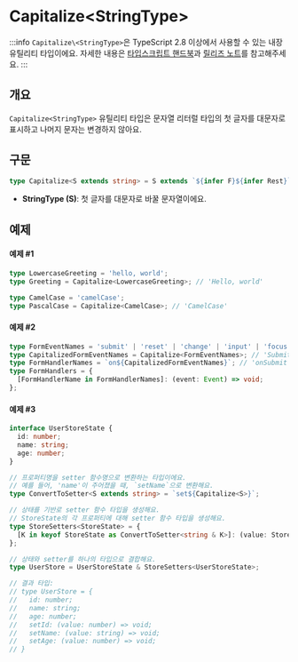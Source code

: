 # Capitalize\<StringType>

:::info
`Capitalize\<StringType>`은 TypeScript 2.8 이상에서 사용할 수 있는 내장 유틸리티 타입이에요. 자세한 내용은 [타입스크립트 핸드북](https://www.typescriptlang.org/docs/handbook/2/template-literal-types.html#uppercasestringtype)과 [릴리즈 노트](https://devblogs.microsoft.com/typescript/announcing-typescript-4-1/)를 참고해주세요.
:::

## 개요

`Capitalize<StringType>` 유틸리티 타입은 문자열 리터럴 타입의 첫 글자를 대문자로 표시하고 나머지 문자는 변경하지 않아요.

## 구문

```ts
type Capitalize<S extends string> = S extends `${infer F}${infer Rest}` ? `${UpperCase<F>}${Rest}` : S;
```

- **StringType (S)**: 첫 글자를 대문자로 바꿀 문자열이에요.

## 예제

#### 예제 #1

```ts
type LowercaseGreeting = 'hello, world';
type Greeting = Capitalize<LowercaseGreeting>; // 'Hello, world'

type CamelCase = 'camelCase';
type PascalCase = Capitalize<CamelCase>; // 'CamelCase'
```

#### 예제 #2

```ts
type FormEventNames = 'submit' | 'reset' | 'change' | 'input' | 'focus' | 'blur' | 'invalid';
type CapitalizedFormEventNames = Capitalize<FormEventNames>; // 'Submit' | 'Reset' | 'Change' | 'Input' | 'Focus' | 'Blur' | 'Invalid'
type FormHandlerNames = `on${CapitalizedFormEventNames}`; // 'onSubmit' | 'onReset' | 'onChange' | 'onInput' | 'onFocus' | 'onBlur' | 'onInvalid'
type FormHandlers = {
  [FormHandlerName in FormHandlerNames]: (event: Event) => void;
};
```

#### 예제 #3

```ts
interface UserStoreState {
  id: number;
  name: string;
  age: number;
}

// 프로퍼티명을 setter 함수명으로 변환하는 타입이에요.
// 예를 들어, 'name'이 주어졌을 때, `setName`으로 변환해요.
type ConvertToSetter<S extends string> = `set${Capitalize<S>}`;

// 상태를 기반로 setter 함수 타입을 생성해요.
// StoreState의 각 프로퍼티에 대해 setter 함수 타입을 생성해요.
type StoreSetters<StoreState> = {
  [K in keyof StoreState as ConvertToSetter<string & K>]: (value: StoreState[K]) => void;
};

// 상태와 setter를 하나의 타입으로 결합해요.
type UserStore = UserStoreState & StoreSetters<UserStoreState>;

// 결과 타입:
// type UserStore = {
//   id: number;
//   name: string;
//   age: number;
//   setId: (value: number) => void;
//   setName: (value: string) => void;
//   setAge: (value: number) => void;
// }
```
